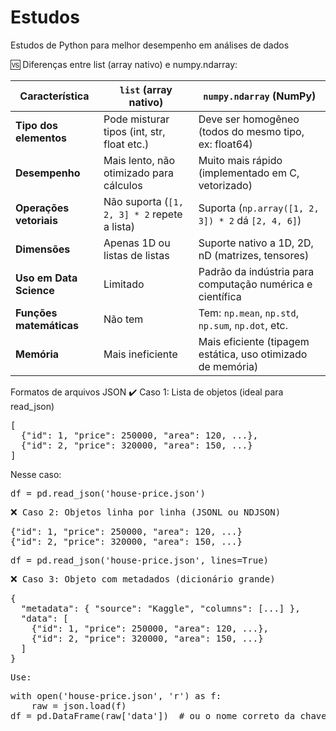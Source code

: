 # Estudos
Estudos de Python para melhor desempenho em análises de dados

🆚 Diferenças entre list (array nativo) e numpy.ndarray:

| Característica         | `list` (array nativo)                         | `numpy.ndarray` (NumPy)                                     |
|------------------------|-----------------------------------------------|--------------------------------------------------------------|
| **Tipo dos elementos** | Pode misturar tipos (int, str, float etc.)    | Deve ser homogêneo (todos do mesmo tipo, ex: float64)        |
| **Desempenho**         | Mais lento, não otimizado para cálculos       | Muito mais rápido (implementado em C, vetorizado)            |
| **Operações vetoriais**| Não suporta (`[1, 2, 3] * 2` repete a lista)  | Suporta (`np.array([1, 2, 3]) * 2` dá `[2, 4, 6]`)           |
| **Dimensões**          | Apenas 1D ou listas de listas                 | Suporte nativo a 1D, 2D, nD (matrizes, tensores)             |
| **Uso em Data Science**| Limitado                                      | Padrão da indústria para computação numérica e científica     |
| **Funções matemáticas**| Não tem                                       | Tem: `np.mean`, `np.std`, `np.sum`, `np.dot`, etc.           |
| **Memória**            | Mais ineficiente                              | Mais eficiente (tipagem estática, uso otimizado de memória)  |


Formatos de arquivos JSON
✔️ Caso 1: Lista de objetos (ideal para read_json)
<pre>
[
  {"id": 1, "price": 250000, "area": 120, ...},
  {"id": 2, "price": 320000, "area": 150, ...}
]
</pre>
Nesse caso:
<pre>
df = pd.read_json('house-price.json')
<pre>
❌ Caso 2: Objetos linha por linha (JSONL ou NDJSON)
<pre>
{"id": 1, "price": 250000, "area": 120, ...}
{"id": 2, "price": 320000, "area": 150, ...}
<pre>
df = pd.read_json('house-price.json', lines=True)
<pre>
❌ Caso 3: Objeto com metadados (dicionário grande)
<pre>
{
  "metadata": { "source": "Kaggle", "columns": [...] },
  "data": [
    {"id": 1, "price": 250000, "area": 120, ...},
    {"id": 2, "price": 320000, "area": 150, ...}
  ]
}
<pre>
Use:
<pre>
with open('house-price.json', 'r') as f:
    raw = json.load(f)
df = pd.DataFrame(raw['data'])  # ou o nome correto da chave
<pre>
